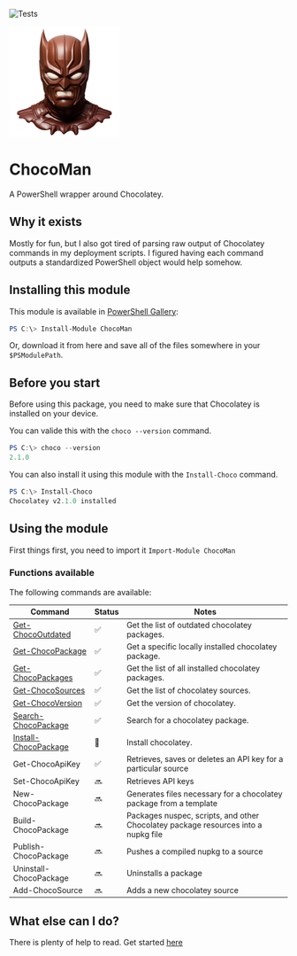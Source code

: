 ![Tests](https://github.com/regg00/ChocoMan/actions/workflows/run-tests.yaml/badge.svg)

<img src="./Docs/icon.png" height="200">

# ChocoMan

A PowerShell wrapper around Chocolatey.

## Why it exists

Mostly for fun, but I also got tired of parsing raw output of Chocolatey commands in my deployment scripts. I figured having each command outputs a standardized PowerShell object would help somehow.

## Installing this module

This module is available in [PowerShell Gallery](https://www.powershellgallery.com/packages/PSPsat):

```powershell
PS C:\> Install-Module ChocoMan
```

Or, download it from here and save all of the files somewhere in your `$PSModulePath`.

## Before you start

Before using this package, you need to make sure that Chocolatey is installed on your device.

You can valide this with the `choco --version` command.

```powershell
PS C:\> choco --version
2.1.0
```

You can also install it using this module with the `Install-Choco` command.

```powershell
PS C:\> Install-Choco
Chocolatey v2.1.0 installed
```

## Using the module

First things first, you need to import it `Import-Module ChocoMan`

### Functions available

The following commands are available:

| Command                                                | Status             | Notes                                                                              |
| ------------------------------------------------------ | ------------------ | ---------------------------------------------------------------------------------- |
| [Get-ChocoOutdated](./Docs/Get-ChocoOutdated.md)       | :white_check_mark: | Get the list of outdated chocolatey packages.                                      |
| [Get-ChocoPackage](./Docs/Get-ChocoPackage.md)         | :white_check_mark: | Get a specific locally installed chocolatey package.                               |
| [Get-ChocoPackages](./Docs/Get-ChocoPackages.md)       | :white_check_mark: | Get the list of all installed chocolatey packages.                                 |
| [Get-ChocoSources](./Docs/Get-ChocoSources.md)         | :white_check_mark: | Get the list of chocolatey sources.                                                |
| [Get-ChocoVersion](./Docs/Get-ChocoVersion.md)         | :white_check_mark: | Get the version of chocolatey.                                                     |
| [Search-ChocoPackage](./Docs/Search-ChocoPackage.md)   | :white_check_mark: | Search for a chocolatey package.                                                   |
| [Install-ChocoPackage](./Docs/Install-ChocoPackage.md) | :lab_coat:         | Install chocolatey.                                                                |
| Get-ChocoApiKey                                        | :white_check_mark: | Retrieves, saves or deletes an API key for a particular source                     |
| Set-ChocoApiKey                                        | :soon:             | Retrieves API keys                                                                 |
| New-ChocoPackage                                       | :soon:             | Generates files necessary for a chocolatey package from a template                 |
| Build-ChocoPackage                                     | :soon:             | Packages nuspec, scripts, and other Chocolatey package resources into a nupkg file |
| Publish-ChocoPackage                                   | :soon:             | Pushes a compiled nupkg to a source                                                |
| Uninstall-ChocoPackage                                 | :soon:             | Uninstalls a package                                                               |
| Add-ChocoSource                                        | :soon:             | Adds a new chocolatey source                                                       |

## What else can I do?

There is plenty of help to read. Get started [here](./Docs/)
